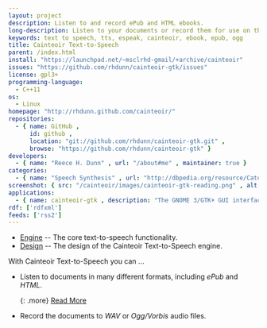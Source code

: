 ```yaml
---
layout: project
description: Listen to and record ePub and HTML ebooks.
long-description: Listen to your documents or record them for use on the move using any of the eSpeak text-to-speech voices with the Cainteoir Text-to-Speech Open Source software using a Gnome-based graphical interface on Linux and other POSIX systems.
keywords: text to speech, tts, espeak, cainteoir, ebook, epub, ogg
title: Cainteoir Text-to-Speech
parent: /index.html
install: "https://launchpad.net/~msclrhd-gmail/+archive/cainteoir"
issues: "https://github.com/rhdunn/cainteoir-gtk/issues"
license: gpl3+
programming-language:
  - C++11
os:
  - Linux
homepage: "http://rhdunn.github.com/cainteoir/"
repositories:
  - { name: GitHub ,
      id: github ,
      location: "git://github.com/rhdunn/cainteoir-gtk.git" ,
      browse: "https://github.com/rhdunn/cainteoir-gtk" }
developers:
  - { name: "Reece H. Dunn" , url: "/about#me" , maintainer: true }
categories:
  - { name: "Speech Synthesis" , url: "http://dbpedia.org/resource/Category:Speech_synthesis" }
screenshot: { src: "/cainteoir/images/cainteoir-gtk-reading.png" , alt: "The Gnome/GTK interface to Cainteoir Text-to-Speech reading The Raven by Edgar Allen Poe." }
applications:
  - { name: cainteoir-gtk , description: "The GNOME 3/GTK+ GUI interface to Cainteoir Text-to-Speech." }
rdf: ['rdfxml']
feeds: ['rss2']
---
```


*  [Engine](engine)  -- The core text-to-speech functionality.
*  [Design](design)  -- The design of the Cainteoir Text-to-Speech engine.

With Cainteoir Text-to-Speech you can ...

*  Listen to documents in many different formats, including _ePub_ and _HTML_.

   {: .more} [Read More](formats/document)

*  Record the documents to _WAV_ or _Ogg/Vorbis_ audio files.
